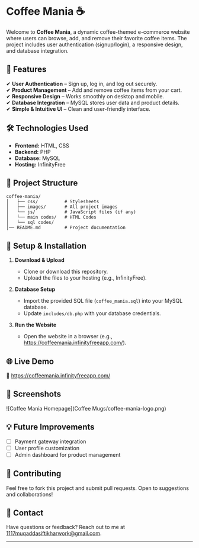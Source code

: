 # **Coffee Mania ☕**  

Welcome to **Coffee Mania**, a dynamic coffee-themed e-commerce website where users can browse, add, and remove their favorite coffee items. The project includes user authentication (signup/login), a responsive design, and database integration.  

## **🚀 Features**  
✔ **User Authentication** – Sign up, log in, and log out securely.  
✔ **Product Management** – Add and remove coffee items from your cart.  
✔ **Responsive Design** – Works smoothly on desktop and mobile.  
✔ **Database Integration** – MySQL stores user data and product details.  
✔ **Simple & Intuitive UI** – Clean and user-friendly interface.  

## **🛠 Technologies Used**  
- **Frontend:** HTML, CSS  
- **Backend:** PHP  
- **Database:** MySQL  
- **Hosting:** InfinityFree  

## **📂 Project Structure**  
```  
coffee-mania/    
│   ├── css/          # Stylesheets  
│   ├── images/       # All project images  
│   └── js/           # JavaScript files (if any)
│   └── main codes/   # HTML Codes
│   └── sql codes/  
│── README.md         # Project documentation  
```  

## **🔧 Setup & Installation**  
1. **Download & Upload**  
   - Clone or download this repository.  
   - Upload the files to your hosting (e.g., InfinityFree).  

2. **Database Setup**  
   - Import the provided SQL file (`coffee_mania.sql`) into your MySQL database.  
   - Update `includes/db.php` with your database credentials.  

3. **Run the Website**  
   - Open the website in a browser (e.g., https://coffeemania.infinityfreeapp.com/).  

## **🌐 Live Demo**  
🔗 https://coffeemania.infinityfreeapp.com/  

## **📸 Screenshots**  
![Coffee Mania Homepage](Coffee Mugs/coffee-mania-logo.png)
## **💡 Future Improvements**  
- [ ] Payment gateway integration  
- [ ] User profile customization  
- [ ] Admin dashboard for product management  

## **🤝 Contributing**  
Feel free to fork this project and submit pull requests. Open to suggestions and collaborations!  

## **📧 Contact**  
Have questions or feedback? Reach out to me at 1117muqaddasiftikharwork@gmail.com.  

---
